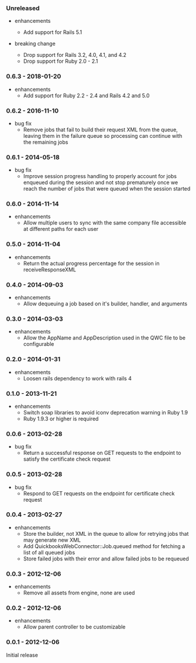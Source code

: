 ### Unreleased

* enhancements
  * Add support for Rails 5.1

* breaking change
  * Drop support for Rails 3.2, 4.0, 4.1, and 4.2
  * Drop support for Ruby 2.0 - 2.1

### 0.6.3 - 2018-01-20

* enhancements
  * Add support for Ruby 2.2 - 2.4 and Rails 4.2 and 5.0

### 0.6.2 - 2016-11-10

* bug fix
  * Remove jobs that fail to build their request XML from the queue, leaving them in the failure queue so processing can continue with the remaining jobs

### 0.6.1 - 2014-05-18

* bug fix
  * Improve session progress handling to properly account for jobs enqueued during the session and not stop prematurely once we reach the number of jobs that were queued when the session started

### 0.6.0 - 2014-11-14

* enhancements
  * Allow multiple users to sync with the same company file accessible at different paths for each user

### 0.5.0 - 2014-11-04

* enhancements
  * Return the actual progress percentage for the session in receiveResponseXML

### 0.4.0 - 2014-09-03

* enhancements
  * Allow dequeuing a job based on it's builder, handler, and arguments

### 0.3.0 - 2014-03-03

* enhancements
  * Allow the AppName and AppDescription used in the QWC file to be configurable

### 0.2.0 - 2014-01-31

* enhancements
  * Loosen rails dependency to work with rails 4

### 0.1.0 - 2013-11-21

* enhancements
  * Switch soap libraries to avoid iconv deprecation warning in Ruby 1.9
  * Ruby 1.9.3 or higher is required

### 0.0.6 - 2013-02-28

* bug fix
  * Return a successful response on GET requests to the endpoint to satisfy the certificate check request

### 0.0.5 - 2013-02-28

* bug fix
  * Respond to GET requests on the endpoint for certificate check request

### 0.0.4 - 2013-02-27

* enhancements
  * Store the builder, not XML in the queue to allow for retrying jobs that may generate new XML
  * Add QuickbooksWebConnector::Job.queued method for fetching a list of all queued jobs
  * Store failed jobs with their error and allow failed jobs to be requeued

### 0.0.3 - 2012-12-06

* enhancements
  * Remove all assets from engine, none are used

### 0.0.2 - 2012-12-06

* enhancements
  * Allow parent controller to be customizable

### 0.0.1 - 2012-12-06

Initial release
